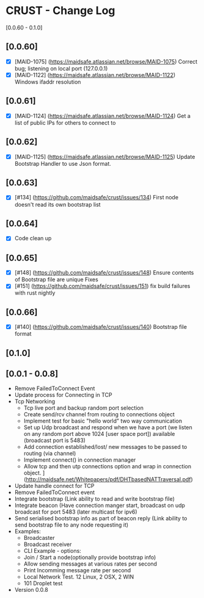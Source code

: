 # CRUST - Change Log

[0.0.60 - 0.1.0]
## [0.0.60]
- [x] [MAID-1075] (https://maidsafe.atlassian.net/browse/MAID-1075) Correct bug; listening on local port (127.0.0.1)
- [x] [MAID-1122] (https://maidsafe.atlassian.net/browse/MAID-1122) Windows ifaddr resolution
## [0.0.61]
- [x] [MAID-1124] (https://maidsafe.atlassian.net/browse/MAID-1124) Get a list of public IPs for others to connect to
## [0.0.62]
- [x] [MAID-1125] (https://maidsafe.atlassian.net/browse/MAID-1125) Update Bootstrap Handler to use Json format.
## [0.0.63]
- [x] [#134] (https://github.com/maidsafe/crust/issues/134) First node doesn't read its own bootstrap list
## [0.0.64]
- [x] Code clean up
## [0.0.65]
- [x] [#148] (https://github.com/maidsafe/crust/issues/148) Ensure contents of Bootstrap file are unique Fixes
- [x] [#151] (https://github.com/maidsafe/crust/issues/151) fix build failures with rust nightly
## [0.0.66]
- [x] [#140] (https://github.com/maidsafe/crust/issues/140) Bootstrap file format
## [0.1.0]


## [0.0.1 - 0.0.8]
- Remove FailedToConnect Event
- Update process for Connecting in TCP
- Tcp Networking
  -  Tcp live port and backup random port selection
  -  Create send/rcv channel from routing to connections object
  -  Implement test for basic "hello world" two way communication
  -  Set up Udp broadcast and respond when we have a port (we listen on any random port above 1024 [user space port])  available (broadcast port is 5483)
  -  Add connection established/lost/ new messages to be passed to routing (via channel)
  -  Implement connect() in connection manager
  -  Allow tcp and then utp connections option and wrap in connection object.
  ](http://maidsafe.net/Whitepapers/pdf/DHTbasedNATTraversal.pdf)
-  Update handle connect for TCP
-  Remove FailedToConnect event
-  Integrate bootstrap (Link ability to read and write bootstrap file)
-  Integrate beacon (Have connection manger start, broadcast on udp broadcast for port 5483 (later multicast for ipv6)
-  Send serialised bootstrap info as part of beacon reply (Link ability to send bootstrap file to any node requesting it)
- Examples:
  -  Broadcaster
  -  Broadcast receiver
  -  CLI Example - options:
    -  Join / Start a node(optionally provide bootstrap info)
    -  Allow sending messages at various rates per second
    -  Print Incomming message rate per second
  -  Local Network Test. 12 Linux, 2 OSX, 2 WIN
  - 101 Droplet test
- Version 0.0.8
